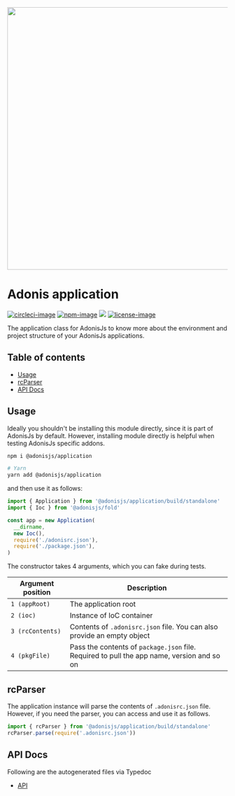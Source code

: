 <div align="center">
  <img src="https://res.cloudinary.com/adonisjs/image/upload/q_100/v1564392111/adonis-banner_o9lunk.png" width="600px">
</div>

# Adonis application
[![circleci-image]][circleci-url] [![npm-image]][npm-url] ![][typescript-image] [![license-image]][license-url]

The application class for AdonisJs to know more about the environment and project structure of your AdonisJs applications.

<!-- START doctoc generated TOC please keep comment here to allow auto update -->
<!-- DON'T EDIT THIS SECTION, INSTEAD RE-RUN doctoc TO UPDATE -->
## Table of contents

- [Usage](#usage)
- [rcParser](#rcparser)
- [API Docs](#api-docs)

<!-- END doctoc generated TOC please keep comment here to allow auto update -->

## Usage
Ideally you shouldn't be installing this module directly, since it is part of AdonisJs by default. However, installing module directly is helpful when testing AdonisJs specific addons.

```sh
npm i @adonisjs/application

# Yarn
yarn add @adonisjs/application
```

and then use it as follows:

```ts
import { Application } from '@adonisjs/application/build/standalone'
import { Ioc } from '@adonisjs/fold'

const app = new Application(
  __dirname,
  new Ioc(),
  require('./adonisrc.json'),
  require('./package.json'),
)
```

The constructor takes 4 arguments, which you can fake during tests.

| Argument position | Description |
|------------------|------------------|
| `1 (appRoot)` | The application root |
| `2 (ioc)` | Instance of IoC container |
| `3 (rcContents)` | Contents of `.adonisrc.json` file. You can also provide an empty object |
| `4 (pkgFile)` | Pass the contents of `package.json` file. Required to pull the app name, version and so on |

## rcParser
The application instance will parse the contents of `.adonisrc.json` file. However, if you need the parser, you can access and use it as follows.

```ts
import { rcParser } from '@adonisjs/application/build/standalone'
rcParser.parse(require('.adonisrc.json'))
```

## API Docs
Following are the autogenerated files via Typedoc

* [API](docs/README.md)

[circleci-image]: https://img.shields.io/circleci/project/github/adonisjs/application/master.svg?style=for-the-badge&logo=circleci
[circleci-url]: https://circleci.com/gh/adonisjs/application "circleci"

[typescript-image]: https://img.shields.io/badge/Typescript-294E80.svg?style=for-the-badge&logo=typescript
[typescript-url]:  "typescript"

[npm-image]: https://img.shields.io/npm/v/@adonisjs/application.svg?style=for-the-badge&logo=npm
[npm-url]: https://npmjs.org/package/@adonisjs/application "npm"

[license-image]: https://img.shields.io/npm/l/@adonisjs/application?color=blueviolet&style=for-the-badge
[license-url]: LICENSE.md "license"
